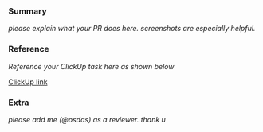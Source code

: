 ### Summary

_please explain what your PR does here. screenshots are especially helpful._

### Reference

_Reference your ClickUp task here as shown below_

[ClickUp link](https://app.clickup.com/t/86abnkc7n)

### Extra

_please add me (@osdas) as a reviewer. thank u_
